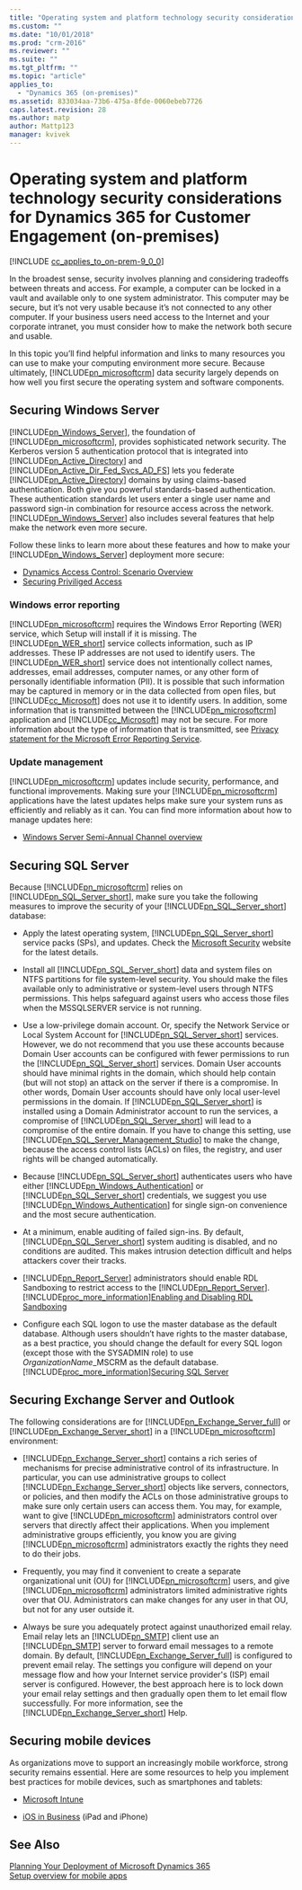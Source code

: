```yaml
---
title: "Operating system and platform technology security considerations for Dynamics 365 for Customer Engagement (on-premises) | Microsoft Docs"
ms.custom: ""
ms.date: "10/01/2018"
ms.prod: "crm-2016"
ms.reviewer: ""
ms.suite: ""
ms.tgt_pltfrm: ""
ms.topic: "article"
applies_to:
  - "Dynamics 365 (on-premises)"
ms.assetid: 833034aa-73b6-475a-8fde-0060ebeb7726
caps.latest.revision: 28
ms.author: matp
author: Mattp123
manager: kvivek
---
```

# Operating system and platform technology security considerations for Dynamics 365 for Customer Engagement (on-premises)

[!INCLUDE [cc_applies_to_on-prem-9_0_0](../includes/cc_applies_to_on-prem-9_0_0.md)]

In the broadest sense, security involves planning and considering tradeoffs between threats and access. For example, a computer can be locked in a vault and available only to one system administrator. This computer may be secure, but it’s not very usable because it’s not connected to any other computer. If your business users need access to the Internet and your corporate intranet, you must consider how to make the network both secure and usable.

 In this topic you’ll find helpful information and links to many resources you can use to make your computing environment more secure. Because ultimately, [!INCLUDE[pn_microsoftcrm](../includes/pn-microsoftcrm.md)] data security largely depends on how well you first secure the operating system and software components.


<a name="BKMK_SecuringWindows"></a>
## Securing Windows Server
 [!INCLUDE[pn_Windows_Server](../includes/pn-windows-server.md)], the foundation of [!INCLUDE[pn_microsoftcrm](../includes/pn-microsoftcrm.md)], provides sophisticated network security. The Kerberos version 5 authentication protocol that is integrated into [!INCLUDE[pn_Active_Directory](../includes/pn-active-directory.md)] and [!INCLUDE[pn_Active_Dir_Fed_Svcs_AD_FS](../includes/pn-active-dir-fed-svcs-ad-fs.md)] lets you federate [!INCLUDE[pn_Active_Directory](../includes/pn-active-directory.md)] domains by using claims-based authentication. Both give you powerful standards-based authentication. These authentication standards let users enter a single user name and password sign-in combination for resource access across the network. [!INCLUDE[pn_Windows_Server](../includes/pn-windows-server.md)] also includes several features that help make the network even more secure.

 Follow these links to learn more about these features and how to make your [!INCLUDE[pn_Windows_Server](../includes/pn-windows-server.md)] deployment more secure:

  -   [Dynamics Access Control: Scenario Overview](/windows-server/identity/solution-guides/dynamic-access-control--scenario-overview)
  -   [Securing Priviliged Access](/windows-server/identity/securing-privileged-access/securing-privileged-access)

### Windows error reporting
 [!INCLUDE[pn_microsoftcrm](../includes/pn-microsoftcrm.md)] requires the Windows Error Reporting (WER) service, which Setup will install if it is missing. The [!INCLUDE[pn_WER_short](../includes/pn-wer-short.md)] service collects information, such as IP addresses. These IP addresses are not used to identify users. The [!INCLUDE[pn_WER_short](../includes/pn-wer-short.md)] service does not intentionally collect names, addresses, email addresses, computer names, or any other form of personally identifiable information (PII). It is possible that such information may be captured in memory or in the data collected from open files, but [!INCLUDE[cc_Microsoft](../includes/cc-microsoft.md)] does not use it to identify users. In addition, some information that is transmitted between the [!INCLUDE[pn_microsoftcrm](../includes/pn-microsoftcrm.md)] application and [!INCLUDE[cc_Microsoft](../includes/cc-microsoft.md)] may not be secure. For more information about the type of information that is transmitted, see [Privacy statement for the Microsoft Error Reporting Service](https://go.microsoft.com/fwlink/p/?LinkID=200371).


### Update management
 [!INCLUDE[pn_microsoftcrm](../includes/pn-microsoftcrm.md)] updates include security, performance, and functional improvements. Making sure your [!INCLUDE[pn_microsoftcrm](../includes/pn-microsoftcrm.md)] applications have the latest updates helps make sure your system runs as efficiently and reliably as it can. You can find more information about how to manage updates here:

-   [Windows Server Semi-Annual Channel overview](/windows-server/get-started/semi-annual-channel-overview)


<a name="BKMK_SecuringSQL"></a>
## Securing SQL Server
 Because [!INCLUDE[pn_microsoftcrm](../includes/pn-microsoftcrm.md)] relies on [!INCLUDE[pn_SQL_Server_short](../includes/pn-sql-server-short.md)], make sure you take the following measures to improve the security of your [!INCLUDE[pn_SQL_Server_short](../includes/pn-sql-server-short.md)] database:

-   Apply the latest operating system, [!INCLUDE[pn_SQL_Server_short](../includes/pn-sql-server-short.md)] service packs (SPs), and updates. Check the [Microsoft Security](https://go.microsoft.com/fwlink/p/?linkid=92540) website for the latest details.

-   Install all [!INCLUDE[pn_SQL_Server_short](../includes/pn-sql-server-short.md)] data and system files on NTFS partitions for file system-level security. You should make the files available only to administrative or system-level users through NTFS permissions. This helps safeguard against users who access those files when the MSSQLSERVER service is not running.

-   Use a low-privilege domain account. Or, specify the Network Service or Local System Account for [!INCLUDE[pn_SQL_Server_short](../includes/pn-sql-server-short.md)] services. However, we do not recommend that you use these accounts because Domain User accounts can be configured with fewer permissions to run the [!INCLUDE[pn_SQL_Server_short](../includes/pn-sql-server-short.md)] services. Domain User accounts should have minimal rights in the domain, which should help contain (but will not stop) an attack on the server if there is a compromise. In other words, Domain User accounts should have only local user-level permissions in the domain. If [!INCLUDE[pn_SQL_Server_short](../includes/pn-sql-server-short.md)] is installed using a Domain Administrator account to run the services, a compromise of [!INCLUDE[pn_SQL_Server_short](../includes/pn-sql-server-short.md)] will lead to a compromise of the entire domain. If you have to change this setting, use [!INCLUDE[pn_SQL_Server_Management_Studio](../includes/pn-sql-server-management-studio.md)] to make the change, because the access control lists (ACLs) on files, the registry, and user rights will be changed automatically.

-   Because [!INCLUDE[pn_SQL_Server_short](../includes/pn-sql-server-short.md)] authenticates users who have either [!INCLUDE[pn_Windows_Authentication](../includes/pn-windows-authentication.md)] or [!INCLUDE[pn_SQL_Server_short](../includes/pn-sql-server-short.md)] credentials, we suggest you use [!INCLUDE[pn_Windows_Authentication](../includes/pn-windows-authentication.md)] for single sign-on convenience and the most secure authentication.

-   At a minimum, enable auditing of failed sign-ins. By default, [!INCLUDE[pn_SQL_Server_short](../includes/pn-sql-server-short.md)] system auditing is disabled, and no conditions are audited. This makes intrusion detection difficult and helps attackers cover their tracks.

-   [!INCLUDE[pn_Report_Server](../includes/pn-report-server.md)] administrators should enable RDL Sandboxing to restrict access to the [!INCLUDE[pn_Report_Server](../includes/pn-report-server.md)]. [!INCLUDE[proc_more_information](../includes/proc-more-information.md)][Enabling and Disabling RDL Sandboxing](/sql/reporting-services/report-server-sharepoint/enable-and-disable-rdl-sandboxing?view=sql-server-2017)

-   Configure each SQL logon to use the master database as the default database. Although users shouldn’t have rights to the master database, as a best practice, you should change the default for every SQL logon (except those with the SYSADMIN role) to use *OrganizationName*_MSCRM as the default database. [!INCLUDE[proc_more_information](../includes/proc-more-information.md)][Securing SQL Server](https://go.microsoft.com/fwlink/p/?LinkID=200479)

<a name="BKMK_SecuringExchange"></a>
## Securing Exchange Server and Outlook
 The following considerations are for [!INCLUDE[pn_Exchange_Server_full](../includes/pn-exchange-server-full.md)] or [!INCLUDE[pn_Exchange_Server_short](../includes/pn-exchange-server-short.md)] in a [!INCLUDE[pn_microsoftcrm](../includes/pn-microsoftcrm.md)] environment:

-   [!INCLUDE[pn_Exchange_Server_short](../includes/pn-exchange-server-short.md)] contains a rich series of mechanisms for precise administrative control of its infrastructure. In particular, you can use administrative groups to collect [!INCLUDE[pn_Exchange_Server_short](../includes/pn-exchange-server-short.md)] objects like servers, connectors, or policies, and then modify the ACLs on those administrative groups to make sure only certain users can access them. You may, for example, want to give [!INCLUDE[pn_microsoftcrm](../includes/pn-microsoftcrm.md)] administrators control over servers that directly affect their applications. When you implement administrative groups efficiently, you know you are giving [!INCLUDE[pn_microsoftcrm](../includes/pn-microsoftcrm.md)] administrators exactly the rights they need to do their jobs.

-   Frequently, you may find it convenient to create a separate organizational unit (OU) for [!INCLUDE[pn_microsoftcrm](../includes/pn-microsoftcrm.md)] users, and give [!INCLUDE[pn_microsoftcrm](../includes/pn-microsoftcrm.md)] administrators limited administrative rights over that OU. Administrators can make changes for any user in that OU, but not for any user outside it.

-   Always be sure you adequately protect against unauthorized email relay. Email relay lets an [!INCLUDE[pn_SMTP](../includes/pn-smtp.md)] client use an [!INCLUDE[pn_SMTP](../includes/pn-smtp.md)] server to forward email messages to a remote domain. By default, [!INCLUDE[pn_Exchange_Server_full](../includes/pn-exchange-server-full.md)] is configured to prevent email relay. The settings you configure will depend on your message flow and how your Internet service provider's (ISP) email server is configured. However, the best approach here is to lock down your email relay settings and then gradually open them to let email flow successfully. For more information, see the [!INCLUDE[pn_Exchange_Server_short](../includes/pn-exchange-server-short.md)] Help.


<a name="BKMK_securingMobile"></a>
## Securing mobile devices
 As organizations move to support an increasingly mobile workforce, strong security remains essential. Here are some resources to help you implement best practices for mobile devices, such as smartphones and tablets:

-   [Microsoft Intune](https://www.microsoft.com/en-us/cloud-platform/microsoft-intune)

-   [iOS in Business](http://www.apple.com/ipad/business/it-center/security.html) (iPad and iPhone)

## See Also
 [Planning Your Deployment of Microsoft Dynamics 365](planning-your-deployment-of-microsoft-dynamics-365.md)   </br>
 [Setup overview for mobile apps](../mobile-app/set-up-dynamics-365-for-phones-and-dynamics-365-for-tablets.md)  </br>


